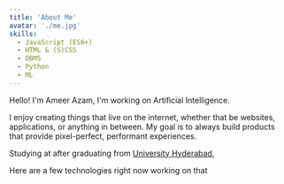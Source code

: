 ```yaml
---
title: 'About Me'
avatar: './me.jpg'
skills:
  - JavaScript (ES6+)
  - HTML & (S)CSS
  - DBMS
  - Python
  - ML
---
```


Hello! I'm Ameer Azam, I'm  working on Artificial Intelligence.

I enjoy creating things that live on the internet, whether that be websites, applications, or anything in between. My goal is to always build products that provide pixel-perfect, performant experiences.

Studying at  after graduating from [ University Hyderabad](https://uohyd.ac.in/),

Here are a few technologies right now working on that
